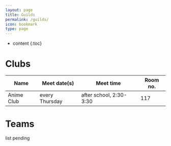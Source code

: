 ```yaml
---
layout: page
title: Guilds
permalink: /guilds/
icon: bookmark
type: page
---
```


* content
{:toc}

# Clubs

Name | Meet date(s) | Meet time | Room no.
-----|--------------|-----------|---------
Anime Club | every Thursday | after school, 2:30-3:30 | 117


# Teams
list pending
